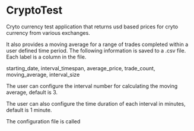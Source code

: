 # CryptoTest

Cryto currency test application that returns usd based prices for cryto currency from various exchanges.

It also provides a moving average for a range of trades completed within a user defined time period. 
The following information is saved to a .csv file. Each label is a column in the file.

starting_date,	interval_timespan,	average_price,	trade_count,	moving_average,	interval_size

The user can configure the interval number for calculating the moving average, default is 3.

The user can also configure the time duration of each interval in minutes, default is 1 minute.

The configuration file is called 
